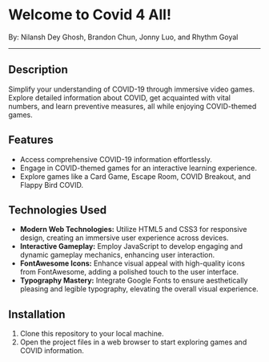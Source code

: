 # Welcome to Covid 4 All!

By: Nilansh Dey Ghosh, Brandon Chun, Jonny Luo, and Rhythm Goyal

-------------------------------------
Description
-------------------------------------

Simplify your understanding of COVID-19 through immersive video games. Explore detailed information about COVID, get acquainted with vital numbers, and learn preventive measures, all while enjoying COVID-themed games.

## Features

- Access comprehensive COVID-19 information effortlessly.
- Engage in COVID-themed games for an interactive learning experience.
- Explore games like a Card Game, Escape Room, COVID Breakout, and Flappy Bird COVID.

## Technologies Used

- **Modern Web Technologies:** Utilize HTML5 and CSS3 for responsive design, creating an immersive user experience across devices.
- **Interactive Gameplay:** Employ JavaScript to develop engaging and dynamic gameplay mechanics, enhancing user interaction.
- **FontAwesome Icons:** Enhance visual appeal with high-quality icons from FontAwesome, adding a polished touch to the user interface.
- **Typography Mastery:** Integrate Google Fonts to ensure aesthetically pleasing and legible typography, elevating the overall visual experience.

## Installation

1. Clone this repository to your local machine.
2. Open the project files in a web browser to start exploring games and COVID information.






